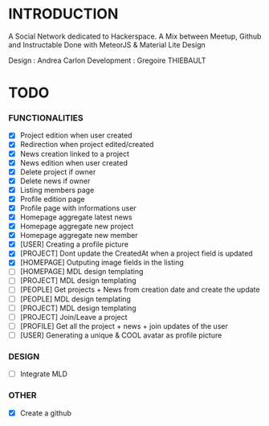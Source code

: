 # INTRODUCTION

A Social Network dedicated to Hackerspace. A Mix between Meetup, Github and Instructable
Done with MeteorJS & Material Lite Design 

Design : Andrea Carlon
Development : Gregoire THIEBAULT

# TODO

### FUNCTIONALITIES

- [X] Project edition when user created
- [X] Redirection when project edited/created
- [X] News creation linked to a project
- [X] News edition when user created
- [X] Delete project if owner
- [X] Delete news if owner
- [X] Listing members page
- [X] Profile edition page
- [X] Profile page with informations user
- [X] Homepage aggregate latest news 
- [X] Homepage aggregate new project
- [X] Homepage aggregate new member
- [X] [USER] Creating a profile picture
- [x] [PROJECT] Dont update the CreatedAt when a project field is updated
- [X] [HOMEPAGE] Outputing image fields in the listing
- [ ] [HOMEPAGE] MDL design templating
- [ ] [PROJECT] MDL design templating
- [ ] [PEOPLE] Get projects + News from creation date and create the update
- [ ] [PEOPLE] MDL design templating
- [ ] [PROJECT] MDL design templating
- [ ] [PROJECT] Join/Leave a project
- [ ] [PROFILE] Get all the project + news + join updates of the user
- [ ] [USER] Generating a unique & COOL avatar as profile picture

### DESIGN

- [ ] Integrate MLD

### OTHER

- [X] Create a github
